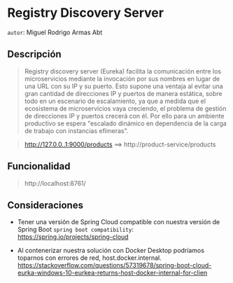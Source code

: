 # Registry Discovery Server
`autor`: Miguel Rodrigo Armas Abt

## Descripción
> Registry discovery server (Eureka) facilita la comunicación entre los microservicios mediante la invocación por sus 
> nombres en lugar de una URL con su IP y su puerto. Esto supone una ventaja al evitar una gran cantidad de direcciones
> IP y puertos de manera estática, sobre todo en un escenario de escalamiento, ya que a medida que el ecosistema de 
> microservicios vaya creciendo, el problema de gestión de direcciones IP y puertos crecerá con él. Por ello para un 
> ambiente productivo se espera "escalado dinámico en dependencia de la carga de trabajo con instancias efímeras".

> http://127.0.0..1:9000/products ==> http://product-service/products

## Funcionalidad
> http://localhost:8761/

## Consideraciones
- Tener una versión de Spring Cloud compatible con nuestra versión de Spring Boot
  `spring boot compatibility`: https://spring.io/projects/spring-cloud

- Al contenerizar nuestra solución con Docker Desktop podríamos toparnos con errores de red, host.docker.internal.
  https://stackoverflow.com/questions/57319678/spring-boot-cloud-eurka-windows-10-eurkea-returns-host-docker-internal-for-clien
  